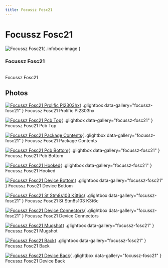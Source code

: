 ```yaml
---
title: Focussz Fosc21
---
```


# Focussz Fosc21

<div class="infobox" markdown>

![Focussz Fosc21](./img/Focussz_fosc21_prolific_pl2303hx.jpg){ .infobox-image }

### Focussz Fosc21

| | |
|---|---|

</div>

[](./img/Focussz_fosc21_mugshot.png)  [](./img/Focussz_fosc21_mugshot.png)Focussz Fosc21

## Photos

<div class="photo-grid" markdown>

[![Focussz Fosc21 Prolific Pl2303hx](./img/Focussz_fosc21_prolific_pl2303hx.jpg)](./img/Focussz_fosc21_prolific_pl2303hx.jpg "Focussz Fosc21 Prolific Pl2303hx"){ .glightbox data-gallery="focussz-fosc21" }
<span class="caption">Focussz Fosc21 Prolific Pl2303hx</span>

[![Focussz Fosc21 Pcb Top](./img/Focussz_fosc21_pcb_top.jpg)](./img/Focussz_fosc21_pcb_top.jpg "Focussz Fosc21 Pcb Top"){ .glightbox data-gallery="focussz-fosc21" }
<span class="caption">Focussz Fosc21 Pcb Top</span>

[![Focussz Fosc21 Package Contents](./img/Focussz_fosc21_package_contents.jpg)](./img/Focussz_fosc21_package_contents.jpg "Focussz Fosc21 Package Contents"){ .glightbox data-gallery="focussz-fosc21" }
<span class="caption">Focussz Fosc21 Package Contents</span>

[![Focussz Fosc21 Pcb Bottom](./img/Focussz_fosc21_pcb_bottom.jpg)](./img/Focussz_fosc21_pcb_bottom.jpg "Focussz Fosc21 Pcb Bottom"){ .glightbox data-gallery="focussz-fosc21" }
<span class="caption">Focussz Fosc21 Pcb Bottom</span>

[![Focussz Fosc21 Hooked](./img/Focussz_fosc21_hooked.jpg)](./img/Focussz_fosc21_hooked.jpg "Focussz Fosc21 Hooked"){ .glightbox data-gallery="focussz-fosc21" }
<span class="caption">Focussz Fosc21 Hooked</span>

[![Focussz Fosc21 Device Bottom](./img/Focussz_fosc21_device_bottom.jpg)](./img/Focussz_fosc21_device_bottom.jpg "Focussz Fosc21 Device Bottom"){ .glightbox data-gallery="focussz-fosc21" }
<span class="caption">Focussz Fosc21 Device Bottom</span>

[![Focussz Fosc21 St Stm8s103 K3t6c](./img/Focussz_fosc21_st_stm8s103_k3t6c.jpg)](./img/Focussz_fosc21_st_stm8s103_k3t6c.jpg "Focussz Fosc21 St Stm8s103 K3t6c"){ .glightbox data-gallery="focussz-fosc21" }
<span class="caption">Focussz Fosc21 St Stm8s103 K3t6c</span>

[![Focussz Fosc21 Device Connectors](./img/Focussz_fosc21_device_connectors.jpg)](./img/Focussz_fosc21_device_connectors.jpg "Focussz Fosc21 Device Connectors"){ .glightbox data-gallery="focussz-fosc21" }
<span class="caption">Focussz Fosc21 Device Connectors</span>

[![Focussz Fosc21 Mugshot](./img/Focussz_fosc21_mugshot.jpg)](./img/Focussz_fosc21_mugshot.png "Focussz Fosc21 Mugshot"){ .glightbox data-gallery="focussz-fosc21" }
<span class="caption">Focussz Fosc21 Mugshot</span>

[![Focussz Fosc21 Back](./img/Focussz_fosc21_back.jpg)](./img/Focussz_fosc21_back.jpg "Focussz Fosc21 Back"){ .glightbox data-gallery="focussz-fosc21" }
<span class="caption">Focussz Fosc21 Back</span>

[![Focussz Fosc21 Device Back](./img/Focussz_fosc21_device_back.jpg)](./img/Focussz_fosc21_device_back.jpg "Focussz Fosc21 Device Back"){ .glightbox data-gallery="focussz-fosc21" }
<span class="caption">Focussz Fosc21 Device Back</span>

</div>

